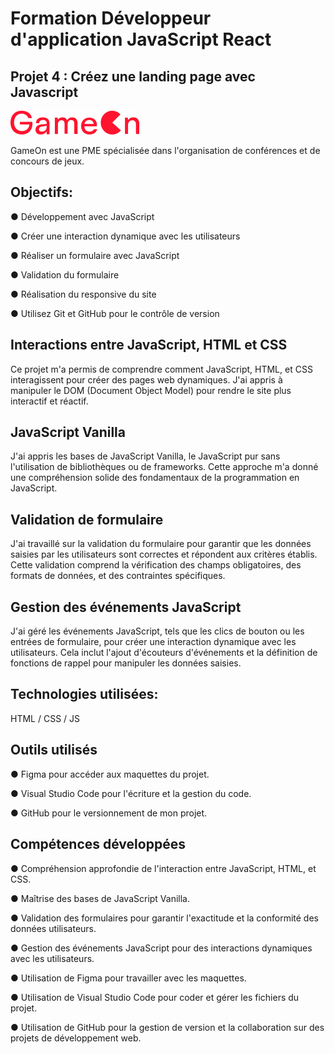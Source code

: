 # Formation Développeur d'application JavaScript React

## Projet 4 : Créez une landing page avec Javascript

![screenshot du site](./img/logo.svg)

GameOn est une PME spécialisée dans l'organisation de conférences et de concours de jeux.

## Objectifs:

● Développement avec JavaScript

● Créer une interaction dynamique avec les utilisateurs

● Réaliser un formulaire avec JavaScript

● Validation du formulaire

● Réalisation du responsive du site

● Utilisez Git et GitHub pour le contrôle de version

## Interactions entre JavaScript, HTML et CSS

Ce projet m'a permis de comprendre comment JavaScript, HTML, et CSS interagissent pour créer des pages web dynamiques. J'ai appris à manipuler le DOM (Document Object Model) pour rendre le site plus interactif et réactif.

## JavaScript Vanilla

J'ai appris les bases de JavaScript Vanilla, le JavaScript pur sans l'utilisation de bibliothèques ou de frameworks. Cette approche m'a donné une compréhension solide des fondamentaux de la programmation en JavaScript.

## Validation de formulaire

J'ai travaillé sur la validation du formulaire pour garantir que les données saisies par les utilisateurs sont correctes et répondent aux critères établis. Cette validation comprend la vérification des champs obligatoires, des formats de données, et des contraintes spécifiques.

## Gestion des événements JavaScript

J'ai géré les événements JavaScript, tels que les clics de bouton ou les entrées de formulaire, pour créer une interaction dynamique avec les utilisateurs. Cela inclut l'ajout d'écouteurs d'événements et la définition de fonctions de rappel pour manipuler les données saisies.

## Technologies utilisées:

HTML / CSS / JS

## Outils utilisés

● Figma pour accéder aux maquettes du projet.

● Visual Studio Code pour l'écriture et la gestion du code.

● GitHub pour le versionnement de mon projet.

## Compétences développées

● Compréhension approfondie de l'interaction entre JavaScript, HTML, et CSS.

● Maîtrise des bases de JavaScript Vanilla.

● Validation des formulaires pour garantir l'exactitude et la conformité des données utilisateurs.

● Gestion des événements JavaScript pour des interactions dynamiques avec les utilisateurs.

● Utilisation de Figma pour travailler avec les maquettes.

● Utilisation de Visual Studio Code pour coder et gérer les fichiers du projet.

● Utilisation de GitHub pour la gestion de version et la collaboration sur des projets de développement web.
